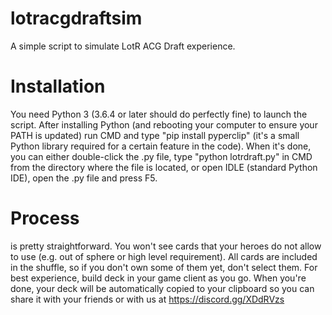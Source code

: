 # lotracgdraftsim
A simple script to simulate LotR ACG Draft experience.

# Installation
You need Python 3 (3.6.4 or later should do perfectly fine) to launch the script.
After installing Python (and rebooting your computer to ensure your PATH is updated) run CMD and type "pip install pyperclip" (it's a small Python library required for a certain feature in the code).
When it's done, you can either double-click the .py file, type "python lotrdraft.py" in CMD from the directory where the file is located, or open IDLE (standard Python IDE), open the .py file and press F5.

# Process
is pretty straightforward. You won't see cards that your heroes do not allow to use (e.g. out of sphere or high level requirement). All cards are included in the shuffle, so if you don't own some of them yet, don't select them.
For best experience, build deck in your game client as you go. When you're done, your deck will be automatically copied to your clipboard so you can share it with your friends or with us at https://discord.gg/XDdRVzs
